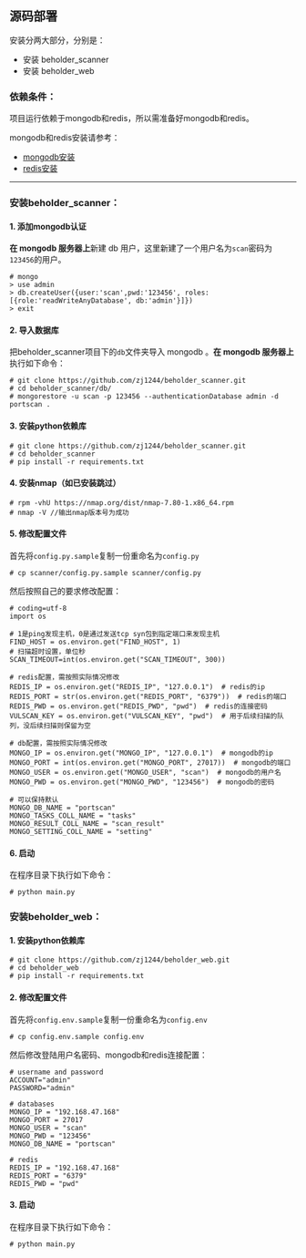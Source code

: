## 源码部署

安装分两大部分，分别是：
* 安装 beholder_scanner
* 安装 beholder_web

### 依赖条件：

项目运行依赖于mongodb和redis，所以需准备好mongodb和redis。   
 
mongodb和redis安装请参考：

* [mongodb安装](./mongodb.md)
* [redis安装](./redis.md)

***

### 安装beholder_scanner：

#### 1. 添加mongodb认证

**在 mongodb 服务器上**新建 db 用户，这里新建了一个用户名为`scan`密码为`123456`的用户。

```
# mongo
> use admin
> db.createUser({user:'scan',pwd:'123456', roles:[{role:'readWriteAnyDatabase', db:'admin'}]})
> exit
```

#### 2. 导入数据库

把beholder_scanner项目下的`db`文件夹导入 mongodb 。**在 mongodb 服务器上**执行如下命令：

```
# git clone https://github.com/zj1244/beholder_scanner.git
# cd beholder_scanner/db/
# mongorestore -u scan -p 123456 --authenticationDatabase admin -d portscan .
```

#### 3. 安装python依赖库

```
# git clone https://github.com/zj1244/beholder_scanner.git
# cd beholder_scanner
# pip install -r requirements.txt
```

#### 4. 安装nmap（如已安装跳过）

```
# rpm -vhU https://nmap.org/dist/nmap-7.80-1.x86_64.rpm
# nmap -V //输出nmap版本号为成功
```

#### 5. 修改配置文件

首先将`config.py.sample`复制一份重命名为`config.py`
```
# cp scanner/config.py.sample scanner/config.py

```

然后按照自己的要求修改配置：

```
# coding=utf-8
import os

# 1是ping发现主机，0是通过发送tcp syn包到指定端口来发现主机
FIND_HOST = os.environ.get("FIND_HOST", 1)
# 扫描超时设置，单位秒
SCAN_TIMEOUT=int(os.environ.get("SCAN_TIMEOUT", 300))

# redis配置，需按照实际情况修改
REDIS_IP = os.environ.get("REDIS_IP", "127.0.0.1")  # redis的ip
REDIS_PORT = str(os.environ.get("REDIS_PORT", "6379"))  # redis的端口
REDIS_PWD = os.environ.get("REDIS_PWD", "pwd")  # redis的连接密码
VULSCAN_KEY = os.environ.get("VULSCAN_KEY", "pwd")  # 用于后续扫描的队列，没后续扫描则保留为空

# db配置，需按照实际情况修改
MONGO_IP = os.environ.get("MONGO_IP", "127.0.0.1")  # mongodb的ip
MONGO_PORT = int(os.environ.get("MONGO_PORT", 27017))  # mongodb的端口
MONGO_USER = os.environ.get("MONGO_USER", "scan")  # mongodb的用户名
MONGO_PWD = os.environ.get("MONGO_PWD", "123456")  # mongodb的密码

# 可以保持默认
MONGO_DB_NAME = "portscan"
MONGO_TASKS_COLL_NAME = "tasks"
MONGO_RESULT_COLL_NAME = "scan_result"
MONGO_SETTING_COLL_NAME = "setting"

```

#### 6. 启动

在程序目录下执行如下命令：

```
# python main.py
```

### 安装beholder_web：

#### 1. 安装python依赖库

```
# git clone https://github.com/zj1244/beholder_web.git
# cd beholder_web
# pip install -r requirements.txt
```

#### 2. 修改配置文件

首先将`config.env.sample`复制一份重命名为`config.env`
```
# cp config.env.sample config.env
```

然后修改登陆用户名密码、mongodb和redis连接配置：

```
# username and password
ACCOUNT="admin"
PASSWORD="admin"

# databases
MONGO_IP = "192.168.47.168"
MONGO_PORT = 27017
MONGO_USER = "scan"
MONGO_PWD = "123456"
MONGO_DB_NAME = "portscan"

# redis
REDIS_IP = "192.168.47.168"
REDIS_PORT = "6379"
REDIS_PWD = "pwd"
```

#### 3. 启动

在程序目录下执行如下命令：

```
# python main.py
```
